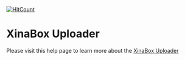 [![HitCount](http://hits.dwyl.com/xinabox/XinaBoxUploader.svg)](http://hits.dwyl.com/xinabox/XinaBoxUploader)

# XinaBox Uploader

Please visit this help page to learn more about the [XinaBox Uploader](https://xinabox.cc/pages/xinabox-uploader)



